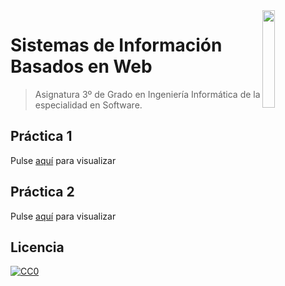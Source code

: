 <img src="https://secretariageneral.ugr.es/pages/ivc/descarga/_img/vertical/ugrmarca01color_2/!/download" align="right" width="20%" />

# Sistemas de Información Basados en Web
> Asignatura 3º de Grado en Ingeniería Informática de la especialidad en Software.

## Práctica 1

Pulse [aquí]([https://victorrubia.github.io/SIBW_UGR/P1/portada.html) para visualizar

## Práctica 2

Pulse [aquí](https://victorrubia.github.io/SIBW_UGR/P2/portada.html) para visualizar


## Licencia

[![CC0](https://licensebuttons.net/l/by-nc-nd/4.0/88x31.png)](https://creativecommons.org/publicdomain/zero/1.0/)
